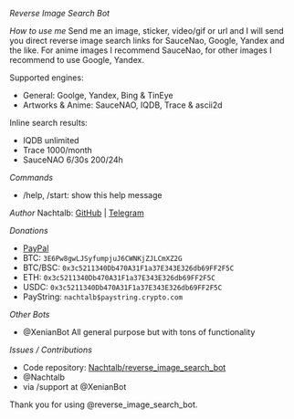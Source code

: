 *Reverse Image Search Bot*

*How to use me*
Send me an image, sticker, video/gif or url and I will send you direct reverse image search links for SauceNao, Google, Yandex and the like.
For anime images I recommend SauceNao, for other images I recommend to use Google, Yandex.

Supported engines:
- General: Goolge, Yandex, Bing & TinEye
- Artworks & Anime: SauceNAO, IQDB, Trace & ascii2d

Inline search results:
- IQDB unlimited
- Trace 1000/month
- SauceNAO 6/30s 200/24h

*Commands*
- /help, /start: show this help message

*Author*
Nachtalb: [GitHub](https://github.com/Nachtalb) | [Telegram](https://t.me/Nachtalb)

*Donations*
- [PayPal](https://paypal.me/Espig)
- BTC: `3E6Pw8gwLJSyfumpjuJ6CWNKjZJLCmXZ2G`
- BTC/BSC: `0x3c5211340Db470A31F1a37E343E326db69FF2F5C`
- ETH: `0x3c5211340Db470A31F1a37E343E326db69FF2F5C`
- USDC: `0x3c5211340Db470A31F1a37E343E326db69FF2F5C`
- PayString: `nachtalb$paystring.crypto.com`


*Other Bots*
- @XenianBot All general purpose but with tons of functionality


*Issues / Contributions*
- Code repository: [Nachtalb/reverse\_image\_search\_bot](https://github.com/Nachtalb/reverse\_image\_search\_bot)
- @Nachtalb
- via /support at @XenianBot

Thank you for using @reverse\_image\_search\_bot.
